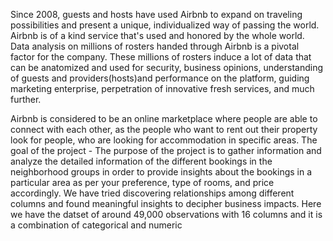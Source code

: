

Since 2008, guests and hosts have used Airbnb to expand on traveling possibilities and present a unique, individualized way of passing the world. Airbnb is of a kind service that's used and honored by the whole world. Data analysis on millions of rosters handed through Airbnb is a pivotal factor for the company. These millions of rosters induce a lot of data that can be anatomized and used for security, business opinions, understanding of guests and providers(hosts)and performance on the platform, guiding marketing enterprise, perpetration of innovative fresh services, and much further.

Airbnb is considered to be an online marketplace where people are able to connect with each other, as the people who want to rent out their property look for people, who are looking for accommodation in specific areas.
The goal of the project - The purpose of the project is to gather information and analyze the detailed information of the different bookings in the neighborhood groups in order to provide insights about the bookings in a particular area as per your preference, type of rooms, and price accordingly.
We have tried discovering relationships among different columns and found meaningful insights to decipher business impacts.
Here we have the datset of around 49,000 observations with 16 columns and it is a combination of categorical and numeric
